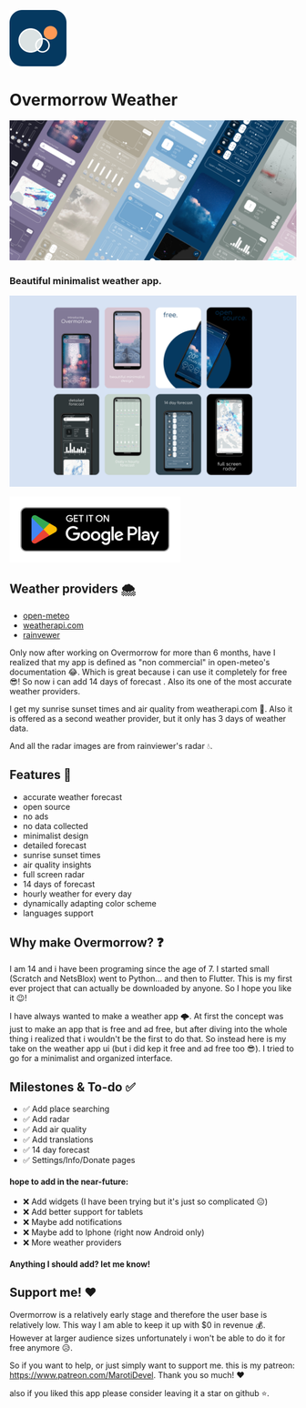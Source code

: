 ![app_screens](Screenshots/Overmorrow_white_circle_mini.png)

# Overmorrow Weather

![app_gallery](Screenshots/feature_gallery_insane2.png)

### Beautiful minimalist weather app. 

![app_screens](Screenshots/app_gallery_round.png)

[![Download on Google Play](/Screenshots/play_badge4.png 'Download')](https://play.google.com/store/apps/details?id=com.marotidev.Overmorrow)

## Weather providers 🌨️
- [open-meteo](https://open-meteo.com)
- [weatherapi.com](https://www.weatherapi.com)
- [rainvewer](https://www.rainviewer.com/api.html)

Only now after working on Overmorrow for more than 6 months, have I realized that my 
app is defined as "non commercial" in open-meteo's documentation 😂. Which is great because i can use it completely for free 😎! 
So now i can add 14 days of forecast . Also its one of the most accurate weather providers.

I get my sunrise sunset times and air quality from weatherapi.com 🍃. 
Also it is offered as a second weather provider, but it only has 3 days of weather data.

And all the radar images are from rainviewer's radar 💧.

## Features 🎉

- accurate weather forecast
- open source
- no ads
- no data collected
- minimalist design
- detailed forecast
- sunrise sunset times
- air quality insights
- full screen radar
- 14 days of forecast
- hourly weather for every day
- dynamically adapting color scheme
- languages support

## Why make Overmorrow? ❓
I am 14 and i have been programing since the age of 7. I started small (Scratch and NetsBlox) 
went to Python... and then to Flutter. This is my first ever project that can actually be downloaded by anyone. So I hope you like it 😉!

I have always wanted to make a weather app 🌩️. At first the concept was just to make an app that 
is free and ad free, but after diving into the whole thing i realized that i wouldn't be the first to do that. 
So instead here is my take on the weather app ui (but i did kep it free and ad free too 😎). I tried to go for a minimalist and organized interface. 

## Milestones & To-do ✅

- ✅ Add place searching
- ✅ Add radar
- ✅ Add air quality
- ✅ Add translations
- ✅ 14 day forecast 
- ✅ Settings/Info/Donate pages

#### hope to add in the near-future:
 
- ❌ Add widgets (I have been trying but it's just so complicated 😑)
- ❌ Add better support for tablets
- ❌ Maybe add notifications
- ❌ Maybe add to Iphone (right now Android only)
- ❌ More weather providers

#### Anything I should add? let me know!

## Support me! ❤️

Overmorrow is a relatively early stage and therefore the user base is relatively low. This way I am able to keep it up with $0 in revenue 💰.
However at larger audience sizes unfortunately i won't be able to do it for free anymore 😥.

So if you want to help, or just simply want to support me.
this is my patreon: https://www.patreon.com/MarotiDevel.
Thank you so much! ❤️

also if you liked this app please consider leaving it a star on github ⭐.